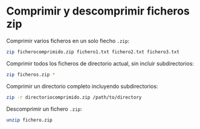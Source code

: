 # Comprimir y descomprimir ficheros zip


Comprimir varios ficheros en un solo fiecho `.zip`:

``` sh
zip ficherocomprimido.zip fichero1.txt fichero2.txt fichero3.txt
```

Comprimir todos los ficheros de directorio actual, sin incluir subdirectorios:

``` sh
zip ficheros.zip *
```

Comprimir un directorio completo incluyendo subdirectorios:

``` sh
zip -r directoriocomprimido.zip /path/to/directory
```

Descomprimir un fichero `.zip`:

``` sh
unzip fichero.zip
```
